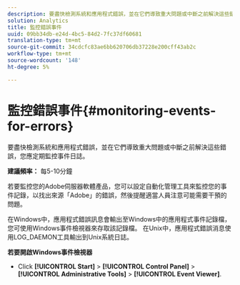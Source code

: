 ```yaml
---
description: 要盡快檢測系統和應用程式錯誤，並在它們導致重大問題或中斷之前解決這些錯誤，您應定期監控事件日誌。
solution: Analytics
title: 監控錯誤事件
uuid: 09bb34db-e24d-4bc5-84d2-7fc37df60681
translation-type: tm+mt
source-git-commit: 34cdcfc83ae6bb620706db37228e200cff43ab2c
workflow-type: tm+mt
source-wordcount: '148'
ht-degree: 5%

---
```



# 監控錯誤事件{#monitoring-events-for-errors}

要盡快檢測系統和應用程式錯誤，並在它們導致重大問題或中斷之前解決這些錯誤，您應定期監控事件日誌。

**建議頻率：** 每5-10分鐘

若要監控您的Adobe伺服器軟體產品，您可以設定自動化管理工具來監控您的事件記錄，以找出來源「Adobe」的錯誤，然後提醒適當人員注意可能需要干預的問題。

在Windows中，應用程式錯誤訊息會輸出至Windows中的應用程式事件記錄檔，您可使用Windows事件檢視器來存取該記錄檔。 在Unix中，應用程式錯誤消息使用LOG_DAEMON工具輸出到Unix系統日誌。

**若要開啟Windows事件檢視器**

* Click **[!UICONTROL Start]** > **[!UICONTROL Control Panel]** > **[!UICONTROL Administrative Tools]** > **[!UICONTROL Event Viewer]**.

